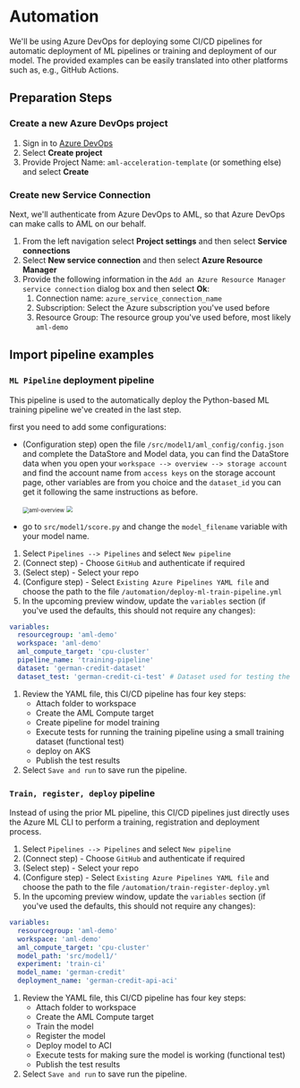 # Automation

We'll be using Azure DevOps for deploying some CI/CD pipelines for automatic deployment of ML pipelines or training and deployment of our model. The provided examples can be easily translated into other platforms such as, e.g., GitHub Actions.

## Preparation Steps

### Create a new Azure DevOps project

1. Sign in to [Azure DevOps](http://dev.azure.com)
1. Select **Create project**
1. Provide Project Name: `aml-acceleration-template` (or something else) and select **Create**

### Create new Service Connection

Next, we'll authenticate from Azure DevOps to AML, so that Azure DevOps can make calls to AML on our behalf.

1. From the left navigation select **Project settings** and then select **Service connections**
1. Select **New service connection** and then select **Azure Resource Manager**
1. Provide the following information in the `Add an Azure Resource Manager service connection` dialog box and then select **Ok**:
   1. Connection name: `azure_service_connection_name`
   1. Subscription: Select the Azure subscription you've used before
   1. Resource Group: The resource group you've used before, most likely `aml-demo`

## Import pipeline examples

### `ML Pipeline` deployment pipeline

This pipeline is used to the automatically deploy the Python-based ML training pipeline we've created in the last step.

first you need to add some configurations: 

* (Configuration step) open the file `/src/model1/aml_config/config.json` and complete the DataStore and Model data, you can find the DataStore data when you open your `workspace --> overview --> storage account` and find the account name from `access keys` on the storage account page, other variables are from you choice and the `dataset_id` you can get it following the same instructions as before. 

  <img src="C:\Users\v-hoemam\Desktop\Work\MLOps\aml-demo-2\instructions\media\AML-overview.PNG" alt="aml-overview" style="zoom:70%;" />

  

  <img src="C:\Users\v-hoemam\Desktop\Work\MLOps\aml-demo-2\instructions\media\storage_access _keys.PNG" style="zoom:67%;" />

  

* go to `src/model1/score.py` and change the `model_filename` variable with your model name.

1. Select `Pipelines --> Pipelines` and select `New pipeline`
1. (Connect step) - Choose `GitHub` and authenticate if required
1. (Select step) - Select your repo
1. (Configure step) - Select `Existing Azure Pipelines YAML file` and choose the path to the file `/automation/deploy-ml-train-pipeline.yml` 
1. In the upcoming preview window, update the `variables` section (if you've used the defaults, this should not require any changes): 
  ```yaml
  variables:
    resourcegroup: 'aml-demo'
    workspace: 'aml-demo'
    aml_compute_target: 'cpu-cluster'
    pipeline_name: 'training-pipeline'
    dataset: 'german-credit-dataset'
    dataset_test: 'german-credit-ci-test' # Dataset used for testing the training pipeline
  ```
1. Review the YAML file, this CI/CD pipeline has four key steps:
    * Attach folder to workspace
    * Create the AML Compute target
    * Create pipeline for model training
    * Execute tests for running the training pipeline using a small training dataset (functional test)
    * deploy on AKS
    * Publish the test results
1. Select `Save and run` to save run the pipeline.

### `Train, register, deploy` pipeline

Instead of using the prior ML pipeline, this CI/CD pipelines just directly uses the Azure ML CLI to perform a training, registration and deployment process.

1. Select `Pipelines --> Pipelines` and select `New pipeline`
1. (Connect step) - Choose `GitHub` and authenticate if required
1. (Select step) - Select your repo
1. (Configure step) - Select `Existing Azure Pipelines YAML file` and choose the path to the file `/automation/train-register-deploy.yml`
1. In the upcoming preview window, update the `variables` section (if you've used the defaults, this should not require any changes): 
  ```yaml
  variables:
    resourcegroup: 'aml-demo'
    workspace: 'aml-demo'
    aml_compute_target: 'cpu-cluster'  
    model_path: 'src/model1/'
    experiment: 'train-ci'
    model_name: 'german-credit'
    deployment_name: 'german-credit-api-aci'
  ```
1. Review the YAML file, this CI/CD pipeline has four key steps:
    * Attach folder to workspace
    * Create the AML Compute target
    * Train the model
    * Register the model
    * Deploy model to ACI
    * Execute tests for making sure the model is working (functional test)
    * Publish the test results
1. Select `Save and run` to save run the pipeline.





